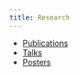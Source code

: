 ```yaml
---
title: Research
---
```


- [Publications](/publications.html)
- [Talks](/talks.html)
- [Posters](/posters.html)

